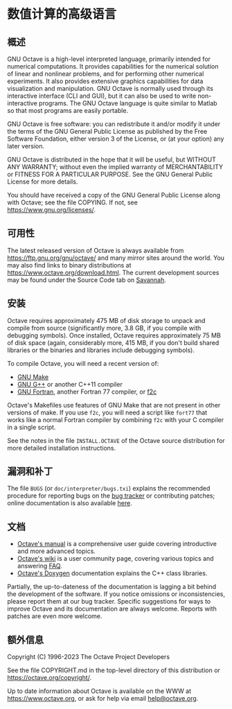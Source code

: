 # 数值计算的高级语言


## 概述

GNU Octave is a high-level interpreted language, primarily intended
for numerical computations.  It provides capabilities for the
numerical solution of linear and nonlinear problems, and for
performing other numerical experiments.  It also provides extensive
graphics capabilities for data visualization and manipulation.  GNU
Octave is normally used through its interactive interface (CLI and
GUI), but it can also be used to write non-interactive programs.
The GNU Octave language is quite similar to Matlab so that most
programs are easily portable.

GNU Octave is free software: you can redistribute it and/or modify it
under the terms of the GNU General Public License as published by
the Free Software Foundation, either version 3 of the License, or
(at your option) any later version.

GNU Octave is distributed in the hope that it will be useful, but
WITHOUT ANY WARRANTY; without even the implied warranty of
MERCHANTABILITY or FITNESS FOR A PARTICULAR PURPOSE.  See the
GNU General Public License for more details.

You should have received a copy of the GNU General Public License
along with Octave; see the file COPYING.  If not, see
<https://www.gnu.org/licenses/>.

## 可用性

The latest released version of Octave is always available from
<https://ftp.gnu.org/gnu/octave/> and many mirror sites around the
world.  You may also find links to binary distributions at
<https://www.octave.org/download.html>.  The current development
sources may be found under the Source Code tab on
[Savannah](https://savannah.gnu.org/projects/octave/).

## 安装

Octave requires approximately 475 MB of disk storage to unpack and
compile from source (significantly more, 3.8 GB, if you compile with
debugging symbols).  Once installed, Octave requires approximately
75 MB of disk space (again, considerably more, 415 MB, if you don't
build shared libraries or the binaries and libraries include
debugging symbols).

To compile Octave, you will need a recent version of:

- [GNU Make](https://www.gnu.org/software/make/)
- [GNU G++](https://gcc.gnu.org/) or another C++11 compiler
- [GNU Fortran](https://gcc.gnu.org/fortran/), another Fortran 77
  compiler, or [f2c](http://www.netlib.org/f2c/)

Octave's Makefiles use features of GNU Make that are not present in
other versions of make.  If you use `f2c`, you will need a script
like `fort77` that works like a normal Fortran compiler by combining
`f2c` with your C compiler in a single script.

See the notes in the file `INSTALL.OCTAVE` of the Octave source
distribution for more detailed installation instructions.

## 漏洞和补丁

The file `BUGS` (or `doc/interpreter/bugs.txi`) explains the recommended
procedure for reporting bugs on the [bug tracker](https://bugs.octave.org)
or contributing patches; online documentation is also available
[here](https://www.gnu.org/software/octave/bugs.html).

## 文档

* [Octave's manual](https://www.octave.org/doc/interpreter/) is a
  comprehensive user guide covering introductive and more advanced
  topics.
* [Octave's wiki](https://wiki.octave.org) is a user community page,
  covering various topics and answering
  [FAQ](https://wiki.octave.org/FAQ).
* [Octave's Doxygen](https://www.octave.org/doxygen/) documentation
  explains the C++ class libraries.

Partially, the up-to-dateness of the documentation is lagging a bit
behind the development of the software.  If you notice omissions or
inconsistencies, please report them at our bug tracker.  Specific
suggestions for ways to improve Octave and its documentation are
always welcome.  Reports with patches are even more welcome.

## 额外信息

Copyright (C) 1996-2023 The Octave Project Developers

See the file COPYRIGHT.md in the top-level directory of this
distribution or <https://octave.org/copyright/>.

Up to date information about Octave is available on the WWW at
<https://www.octave.org>, or ask for help via email
<help@octave.org>.
